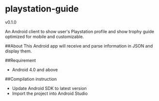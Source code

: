 playstation-guide
=================

v0.1.0

An Android client to show user's Playstation profile and show trophy guide optimized for mobile and customizable.

##About
This Android app will receive and parse information in JSON and display them.

##Requirement
* Android 4.0 and above

##Compilation instruction
* Update Android SDK to latest version
* Import the project into Android Studio